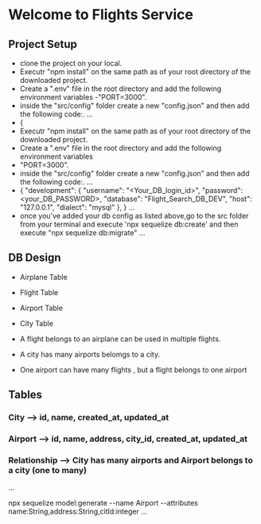# Welcome to Flights Service

## Project Setup
- clone the project on your local.
- Executr "npm install" on the same path as of your root directory of the downloaded project.
- Create a ".env" file in the root directory and add the following environment variables
-"PORT=3000".
- inside the "src/config" folder create a new "config.json" and then add the following code:.
...
- {
- Executr "npm install" on the same path as of your root directory of the downloaded project.
- Create a ".env" file in the root directory and add the following environment variables
- "PORT=3000".
- inside the "src/config" folder create a new "config.json" and then add the following code:.
...
- {
  "development": {
    "username": "<Your_DB_login_id>",
    "password": <your_DB_PASSWORD>,
    "database": "Flight_Search_DB_DEV",
    "host": "127.0.0.1",
    "dialect": "mysql"
  },
}
...
- once you've added your db config as listed above,go to the src folder from your terminal and execute 'npx sequelize db:create' and then execute
"npx sequelize db:migrate"
...


## DB Design
- Airplane Table
- Flight Table
- Airport Table
- City Table

- A flight belongs to an airplane can be used in multiple flights.
- A city has many airports belomgs to a city.
- One airport can have many flights , but a flight belongs to one airport



## Tables

### City --> id, name, created_at, updated_at
### Airport --> id, name, address, city_id, created_at, updated_at
### Relationship --> City has many airports and Airport belongs to a city (one to many)
...

npx sequelize model:generate --name Airport --attributes name:String,address:String,citId:integer
...


